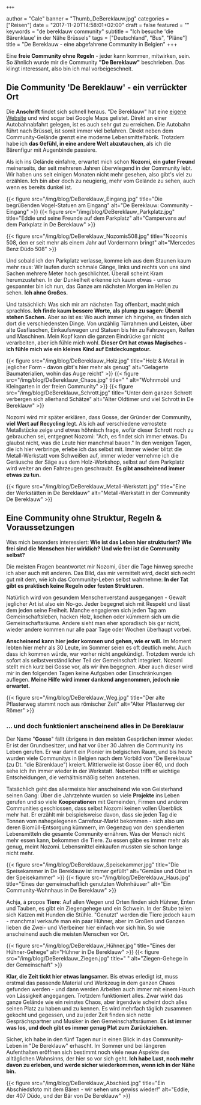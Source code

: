 	+++
author = "Cale"
banner = "Thumb_DeBereklauw.jpg"
categories = ["Reisen"]
date = "2017-11-20T14:58:01+02:00"
draft = false
featured = ""
keywords = "de bereklauw community"
subtitle = "Ich besuche 'die Bärenklaue' in der Nähe Brüssels"
tags = ["Deutschland", "Bus", "Pläne"]
title = "De Bereklauw - eine abgefahrene Community in Belgien"
+++

Eine **freie Community ohne Regeln** - jeder kann kommen, mitwirken, sein. So ähnlich wurde mir die Community **"De Bereklauw"** beschrieben. Das klingt interessant, also bin ich mal vorbeigeschneit. <!--more-->

## Die Community 'De Bereklauw' - ein verrückter Ort

Die **Anschrift** findet sich schnell heraus. "De Bereklauw" hat eine [eigene Website](www.bereklauw.be/) und wird sogar bei Google Maps gelistet. Direkt an einer Autobahnabfahrt gelegen, ist es auch sehr gut zu erreichen. Die Autobahn führt nach Brüssel, ist somit immer viel befahren. Direkt neben dem Community-Gelände grenzt eine moderne Lebensmittelfabrik. Trotzdem habe ich **das Gefühl, in eine andere Welt abzutauchen**, als ich die Bärenfigur mit Augenbinde passiere.    

Als ich ins Gelände einfahre, erwartet mich schon **Nozomi, ein guter Freund** meinerseits, der seit mehreren Jahren überwiegend in der Community lebt. Wir haben uns seit einigen Monaten nicht mehr gesehen, also gibt's viel zu erzählen. Ich bin aber doch zu neugierig, mehr vom Gelände zu sehen, auch wenn es bereits dunkel ist.

{{< figure src="/img/blog/DeBereklauw_Eingang.jpg" title="Die begrüßenden Vogel-Statuen am Eingang" alt="De Bereklauw: Community - Eingang" >}}
{{< figure src="/img/blog/DeBereklauw_Parkplatz.jpg" title="Eddie und seine Freunde auf dem Parkplatz" alt="Campervans auf dem Parkplatz in De Bereklauw" >}}

{{< figure src="/img/blog/DeBereklauw_Nozomis508.jpg" title="Nozomis 508, den er seit mehr als einem Jahr auf Vordermann bringt" alt="Mercedes Benz Düdo 508" >}}

Und sobald ich den Parkplatz verlasse, komme ich aus dem Staunen kaum mehr raus: Wir laufen durch schmale Gänge, links und rechts von uns sind Sachen mehrere Meter hoch geschlichtet. Überall scheint Kram herumzustehen. In der Dunkelheit erkenne ich kaum etwas - umso gespannter bin ich nun, das Ganze am nächsten Morgen im Hellen zu sehen. **Ich ahne Großes.**

Und tatsächlich: Was sich mir am nächsten Tag offenbart, macht mich sprachlos. **Ich finde kaum bessere Worte, als plump zu sagen: Überall stehen Sachen.** Aber so ist es: Wo auch immer ich hingehe, es finden sich dort die verschiedensten Dinge. Von unzählig Türrahmen und Leisten, über alte Gasflaschen, Einkaufswagen und Statuen bis hin zu Fahrzeugen, Reifen und Maschinen. Mein Kopf kann die ganzen Eindrücke gar nicht verarbeiten, aber ich fühle mich wohl. **Dieser Ort hat etwas Magisches - ich fühle mich wie ein kleines Kind auf Entdeckungstour.**

{{< figure src="/img/blog/DeBereklauw_Holz.jpg" title="Holz & Metall in jeglicher Form - davon gibt's hier mehr als genug" alt="Gelagerte Baumaterialien, wohin das Auge reicht" >}}
{{< figure src="/img/blog/DeBereklauw_Chaos.jpg" title=" " alt="Wohnmobil und Kleingarten in der freien Community" >}}
{{< figure src="/img/blog/DeBereklauw_Schrott.jpg" title="Unter dem ganzen Schrott verbergen sich allerhand Schätze" alt="Alter Oldtimer und viel Schrott in De Bereklauw" >}}

Nozomi wird mir später erklären, dass Gosse, der Gründer der Community, **viel Wert auf Recycling** legt. Als ich auf verschiedene verrostete Metallstücke zeige und etwas höhnisch frage, wofür dieser Schrott noch zu gebrauchen sei, entgegnet Nozomi: "Ach, es findet sich immer etwas. Du glaubst nicht, was die Leute hier manchmal bauen."
In den wenigen Tagen, die ich hier verbringe, erlebe ich das selbst mit. Immer wieder blitzt die Metall-Werkstatt vom Schweißen auf, immer wieder vernehme ich die Geräusche der Säge aus dem Holz-Workshop, selbst auf dem Parkplatz wird weiter an den Fahrzeugen geschraubt. **Es gibt anscheinend immer etwas zu tun.**   

{{< figure src="/img/blog/DeBereklauw_Metall-Werkstatt.jpg" title="Eine der Werkstätten in De Bereklauw" alt="Metall-Werkstatt in der Community De Bereklauw" >}}


## Eine Community ohne Struktur, Regeln & Voraussetzungen

Was mich besonders interessiert: **Wie ist das Leben hier strukturiert? Wie frei sind die Menschen hier wirklich? Und wie frei ist die Community selbst?**

Die meisten Fragen beantwortet mir Nozomi, über die Tage hinweg spreche ich aber auch mit anderen. Das Bild, das mir vermittelt wird, deckt sich recht gut mit dem, wie ich das Community-Leben selbst wahrnehme: **In der Tat gibt es praktisch keine Regeln oder festen Strukturen.**   

Natürlich wird von gesundem Menschenverstand ausgegangen - Gewalt jeglicher Art ist also ein No-go. Jeder begegnet sich mit Respekt und lässt dem jeden seine Freiheit. Manche engagieren sich jeden Tag am Gemeinschaftsleben, hacken Holz, kochen oder kümmern sich um die Gemeinschaftsräume. Andere sieht man eher sporadisch bis gar nicht, wieder andere kommen nur alle paar Tage oder Wochen überhaupt vorbei.   

**Anscheinend kann hier jeder kommen und gehen, wie er will.** Im Moment lebten hier mehr als 30 Leute, im Sommer seien es oft deutlich mehr. Auch dass ich kommen würde, war vorher nicht angekündigt. Trotzdem werde ich sofort als selbstverständlicher Teil der Gemeinschaft integriert. Nozomi stellt mich kurz bei Gosse vor, als wir ihm begegnen. Aber auch dieser wird mir in den folgenden Tagen keine Aufgaben oder Einschränkungen auflegen. **Meine Hilfe wird immer dankend angenommen, jedoch nie erwartet.**    

{{< figure src="/img/blog/DeBereklauw_Weg.jpg" title="Der alte Pflasterweg stammt noch aus römischer Zeit" alt="Alter Pflasterweg der Römer" >}}

### ... und doch funktioniert anscheinend alles in De Bereklauw

Der Name "**Gosse**" fällt übrigens in den meisten Gesprächen immer wieder. Er ist der Grundbesitzer, und hat vor über 30 Jahren die Community ins Leben gerufen. Er war damit ein Pionier im belgischen Raum, und bis heute wurden viele Communitys in Belgien nach dem Vorbild von "De Bereklauw" (zu Dt. "die Bärenklaue") kreiert. Mittlerweile ist Gosse über 60, und doch sehe ich ihn immer wieder in der Werkstatt. Nebenbei trifft er wichtige Entscheidungen, die verhältnismäßig selten anstehen.   

Tatsächlich geht das allermeiste hier anscheinend wie von Geisterhand seinen Gang: Über die Jahrzehnte wurden so viele **Projekte** ins Leben gerufen und so viele **Kooperationen** mit Gemeinden, Firmen und anderen Communities geschlossen, dass selbst Nozomi keinen vollen Überblick mehr hat. Er erzählt mir beispielsweise davon, dass sie jeden Tag die Tonnen vom nahegelegenen Carrefour-Markt bekommen - sich also um deren Biomüll-Entsorgung kümmern, im Gegenzug von den spendierten Lebensmitteln die gesamte Community ernähren. Was der Mensch nicht mehr essen kann, bekommen die Tiere. Zu essen gäbe es immer mehr als genug, meint Nozomi. Lebensmittel einkaufen mussten sie schon lange nicht mehr.

{{< figure src="/img/blog/DeBereklauw_Speisekammer.jpg" title="Die Speisekammer in De Bereklauw ist immer gefüllt" alt="Gemüse und Obst in der Speisekammer" >}}
{{< figure src="/img/blog/DeBereklauw_Haus.jpg" title="Eines der gemeinschaftlich genutzten Wohnhäuser" alt="Ein Community-Wohnhaus in De Bereklauw" >}}

Achja, á propos **Tiere**: Auf allen Wegen und Orten finden sich Hühner, Enten und Tauben, es gibt ein Ziegengehege und ein Schwein. In der Stube teilen sich Katzen mit Hunden die Stühle. "Genutzt" werden die Tiere jedoch kaum - manchmal verkaufe man ein paar Hühner, aber im Großen und Ganzen lieben die Zwei- und Vierbeiner hier einfach vor sich hin. So wie anscheinend auch die meisten Menschen vor Ort.

{{< figure src="/img/blog/DeBereklauw_Hühner.jpg" title="Eines der Hühner-Gehege" alt="Hühner in De Bereklauw" >}}
{{< figure src="/img/blog/DeBereklauw_Ziegen.jpg" title=" " alt="Ziegen-Gehege in der Gemeinschaft" >}}

**Klar, die Zeit tickt hier etwas langsamer.** Bis etwas erledigt ist, muss erstmal das passende Material und Werkzeug in dem ganzen Chaos gefunden werden - und dann werden Arbeiten auch immer mit einem Hauch von Lässigkeit angegangen. Trotzdem funktioniert alles. Zwar wirkt das ganze Gelände wie ein reinstes Chaos, aber irgendwie scheint doch alles seinen Platz zu haben und zu kennen. Es wird mehrfach täglich zusammen gekocht und gegessen, und zu jeder Zeit finden sich nette Gesprächspartner und Musiker in den Gemeinschaftsräumen. **Es ist immer was los, und doch gibt es immer genug Plat zum Zurückziehen.**


Sicher, ich habe in den fünf Tagen nur in einen Blick in das Community-Leben in "De Bereklauw" erhascht. Im Sommer und bei längeren Aufenthalten eröffnen sich bestimmt noch viele neue Aspekte des alltäglichen Wahnsinns, der hier so vor sich geht. **Ich habe Lust, noch mehr davon zu erleben, und werde sicher wiederkommen, wenn ich in der Nähe bin.**

{{< figure src="/img/blog/DeBereklauw_Abschied.jpg" title="Ein Abschiedsfoto mit dem Bären - wir sehen uns gewiss wieder!" alt="Eddie, der 407 Düdo, und der Bär von De Bereklauw" >}}